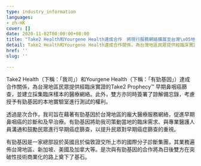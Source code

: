 ```yaml
---
type: industry_information
languages:
- zh-HK
cover: []
date: 2020-11-02T00:00:00+08:00
title: "Take2 Health和Yourgene Health達成合作　將現行服務網絡擴展至台灣\x05地區"
detail: Take2 Health和Yourgene Health達成合作關係，為台灣地區民眾提供經臨床實證的Take2 Prophecy™ 早期鼻咽癌篩查，並建立採集臨床樣本的醫療網絡。
href: ''
slug: ''

---
```

Take2 Health（下稱：「我司」）和Yourgene Health（下稱：「有勁基因」）達成合作關係，為台灣地區民眾提供經臨床實證的Take2 Prophecy™ 早期鼻咽癌篩查，並建立採集臨床樣本的醫療網絡。此外，雙方亦同時簽署了諒解備忘錄，考慮授予有勁基因的本地實驗室進行測試的權利。

透過是次合作，我司旨在藉著有勁基因於台灣地區的龐大醫療服務網絡，促進早期鼻咽癌的診斷和及早治療。有勁基因將助我司策動當地的臨床需求、與專業醫護人員溝通和鼓勵民眾進行早期癌症篩查，以提升民眾對早期癌症篩查的重視。

有勁基因是一家總部設於英國且於倫敦證交所上市的國際分子診斷集團，其業務遍佈台灣地區、新加坡、美國及加拿大等。是次與有勁基因的合作將為日後雙方在突破性技術商業化的路上奠下了基石。